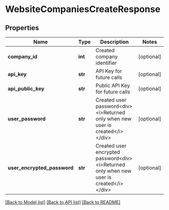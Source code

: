 # WebsiteCompaniesCreateResponse

## Properties
Name | Type | Description | Notes
------------ | ------------- | ------------- | -------------
**company_id** | **int** | Created company identifier | [optional] 
**api_key** | **str** | API Key for future calls | [optional] 
**api_public_key** | **str** | Public API Key for future calls | [optional] 
**user_password** | **str** | Created user password&lt;div&gt;&lt;i&gt;Returned only when new user is created&lt;/i&gt;&lt;/div&gt; | [optional] 
**user_encrypted_password** | **str** | Created user encrypted password&lt;div&gt;&lt;i&gt;Returned only when new user is created&lt;/i&gt;&lt;/div&gt; | [optional] 

[[Back to Model list]](../README.md#documentation-for-models) [[Back to API list]](../README.md#documentation-for-api-endpoints) [[Back to README]](../README.md)

